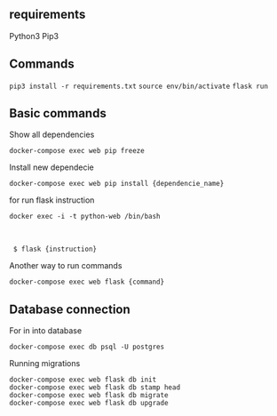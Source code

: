 ## requirements
Python3
Pip3

## Commands
``pip3 install -r requirements.txt``
``source env/bin/activate``
``flask run``

## Basic commands

Show all dependencies
```
docker-compose exec web pip freeze
```

Install new dependecie
```
docker-compose exec web pip install {dependencie_name}
```

for run flask instruction
<br>
```
docker exec -i -t python-web /bin/bash
```
<br>

```
 $ flask {instruction}
```


Another way to run commands
<br>

```
docker-compose exec web flask {command}
```

## Database connection

For in into database

```
docker-compose exec db psql -U postgres
```

Running migrations
```
docker-compose exec web flask db init
docker-compose exec web flask db stamp head
docker-compose exec web flask db migrate
docker-compose exec web flask db upgrade
```



